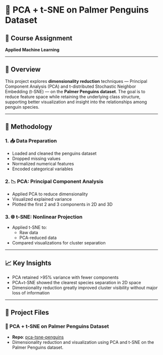 # 🐧 PCA + t-SNE on Palmer Penguins Dataset

## 📘 Course Assignment  
**Applied Machine Learning**  

---

## 📌 Overview  
This project explores **dimensionality reduction** techniques — Principal Component Analysis (PCA) and t-distributed Stochastic Neighbor Embedding (t-SNE) — on the **Palmer Penguins dataset**. The goal is to reduce feature space while retaining the underlying class structure, supporting better visualization and insight into the relationships among penguin species.

---

## 🧪 Methodology

### 1. 📥 Data Preparation
- Loaded and cleaned the penguins dataset
- Dropped missing values
- Normalized numerical features
- Encoded categorical variables

### 2. 📉 PCA: Principal Component Analysis
- Applied PCA to reduce dimensionality
- Visualized explained variance
- Plotted the first 2 and 3 components in 2D and 3D

### 3. 🌐 t-SNE: Nonlinear Projection
- Applied t-SNE to:
  - Raw data
  - PCA-reduced data
- Compared visualizations for cluster separation

---

## 📈 Key Insights

- PCA retained >95% variance with fewer components
- PCA+t-SNE showed the clearest species separation in 2D space
- Dimensionality reduction greatly improved cluster visibility without major loss of information

---

## 📁 Project Files
### 🐧 PCA + t-SNE on Palmer Penguins Dataset
- **Repo**: [pca-tsne-penguins](https://github.com/yourusername/pca-tsne-penguins)
- Dimensionality reduction and visualization using PCA and t-SNE on the Palmer Penguins dataset.
